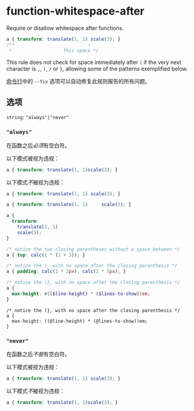 # function-whitespace-after

Require or disallow whitespace after functions.

```css
a { transform: translate(1, 1) scale(3); }
/**                           ↑
 *                   This space */
```

This rule does not check for space immediately after `)` if the very next character is `,`, `)`, `/` or `}`, allowing some of the patterns exemplified below.

[命令行](../../../docs/user-guide/cli.md#自动修复错误)中的 `--fix` 选项可以自动修复此规则报告的所有问题。

## 选项

`string`: `"always"|"never"`

### `"always"`

在函数之后*必须*有空白符。

以下模式被视为违规：

```css
a { transform: translate(1, 1)scale(3); }
```

以下模式*不*被视为违规：

```css
a { transform: translate(1, 1) scale(3); }
```

```css
a { transform: translate(1, 1)     scale(3); }
```

```css
a {
  transform:
    translate(1, 1)
    scale(3);
}
```

```css
/* notice the two closing parentheses without a space between */
a { top: calc(1 * (1 + 3)); }
```

```css
/* notice the ), with no space after the closing parenthesis */
a { padding: calc(1 * 2px), calc(2 * 5px); }
```

```scss
/* notice the )}, with no space after the closing parenthesis */
a {
  max-height: #{($line-height) * ($lines-to-show)}em;
}
```

```less
/* notice the )}, with no space after the closing parenthesis */
a {
  max-height: ((@line-height) * (@lines-to-show))em;
}
```

### `"never"`

在函数之后*不能*有空白符。

以下模式被视为违规：

```css
a { transform: translate(1, 1) scale(3); }
```

以下模式*不*被视为违规：

```css
a { transform: translate(1, 1)scale(3); }
```
